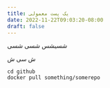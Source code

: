 ```yaml
---
title: یک پست معمولی
date: 2022-11-22T09:03:20-08:00
draft: false
---
```


شسیشس 
شسی 
شسی

ش سی
ش

```
cd github
docker pull something/somerepo

```